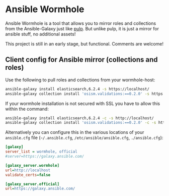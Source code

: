 # Ansible Wormhole

Ansible Wormhole is a tool that allows you to mirror roles and collections from the Ansible-Galaxy just like [pulp](https://docs.pulpproject.org/pulpcore/).
But unlike pulp, it is just a mirror for ansible stuff, no additional assets!

This project is still in an early stage, but functional. Comments are welcome!

## Client config for Ansible mirror (collections and roles)

Use the following to pull roles and collections from your wormhole-host:

```sh
ansible-galaxy install elasticsearch,6.2.4 -s https://localhost/
ansible-galaxy collection install 'osism.validations:==0.2.0' -s https://localhost/
```

If your wormhole installation is not secured with SSL you have to allow this within the command:

```sh
ansible-galaxy install elasticsearch,6.2.4 -c -s http://localhost/
ansible-galaxy collection install 'osism.validations:==0.2.0' -c -s http://localhost/
```

Alternatively you can configure this in the various locations of your `ansible.cfg` file (`~/.ansible.cfg`, `/etc/ansible/ansible.cfg`, `./ansible.cfg`):

```ini
[galaxy]
server_list = wormhole, official
#server=https://galaxy.ansible.com/

[galaxy_server.wormhole]
url=http://localhost
validate_certs=false

[galaxy_server.official]
url=https://galaxy.ansible.com/
```
